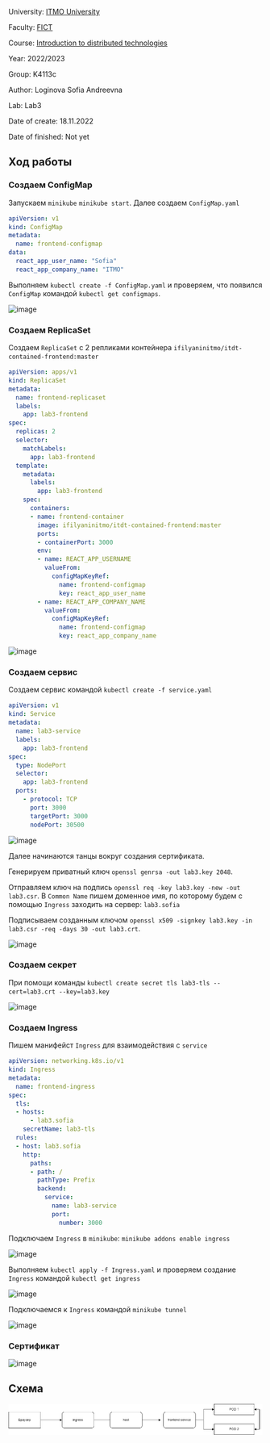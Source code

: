 University: [ITMO University](https://itmo.ru/ru/)

Faculty: [FICT](https://fict.itmo.ru)

Course: [Introduction to distributed technologies](https://github.com/itmo-ict-faculty/introduction-to-distributed-technologies)

Year: 2022/2023

Group: K4113c

Author: Loginova Sofia Andreevna 

Lab: Lab3

Date of create: 18.11.2022

Date of finished: Not yet

## Ход работы

### Создаем ConfigMap 
Запускаем ```minikube```  ```minikube start```. Далее создаем ```ConfigMap.yaml```

```yaml
apiVersion: v1
kind: ConfigMap
metadata:
  name: frontend-configmap
data:
  react_app_user_name: "Sofia"
  react_app_company_name: "ITMO"
```
Выполняем ```kubectl create -f ConfigMap.yaml``` и проверяем, что появился ```ConfigMap``` командой ```kubectl get configmaps```.

![image](https://user-images.githubusercontent.com/52317905/209140821-2c9c0361-6908-4bbc-86d6-57cabaa40341.png)

### Создаем ReplicaSet

Создаем ```ReplicaSet``` с 2 репликами контейнера ```ifilyaninitmo/itdt-contained-frontend:master```

```yaml
apiVersion: apps/v1
kind: ReplicaSet
metadata:
  name: frontend-replicaset
  labels:
    app: lab3-frontend
spec:
  replicas: 2
  selector:
    matchLabels:
      app: lab3-frontend
  template:
    metadata:
      labels:
        app: lab3-frontend
    spec:
      containers:
      - name: frontend-container
        image: ifilyaninitmo/itdt-contained-frontend:master
        ports:
        - containerPort: 3000
        env:
        - name: REACT_APP_USERNAME
          valueFrom:
            configMapKeyRef:
              name: frontend-configmap
              key: react_app_user_name
        - name: REACT_APP_COMPANY_NAME
          valueFrom:
            configMapKeyRef:
              name: frontend-configmap
              key: react_app_company_name
```

![image](https://user-images.githubusercontent.com/52317905/209143456-031e7208-ade9-405b-a814-b6699b7b032d.png)

### Создаем сервис

Создаем сервис командой ```kubectl create -f service.yaml```

```yaml 
apiVersion: v1
kind: Service
metadata:
  name: lab3-service
  labels:
    app: lab3-frontend
spec:
  type: NodePort
  selector:
    app: lab3-frontend
  ports:
    - protocol: TCP
      port: 3000
      targetPort: 3000
      nodePort: 30500
```
![image](https://user-images.githubusercontent.com/52317905/209145372-dd98ccab-a8b5-4caa-a5bc-3a1a674f9c84.png)

Далее начинаются танцы вокруг создания сертификата.

Генерируем приватный ключ ```openssl genrsa -out lab3.key 2048```.

Отправляем ключ на подпись ```openssl req -key lab3.key -new -out lab3.csr```. В ```Common Name``` пишем доменное имя, по которому будем с помощью ```Ingress``` заходить на сервер: ```lab3.sofia```

Подписываем созданным ключом ```openssl x509 -signkey lab3.key -in lab3.csr -req -days 30 -out lab3.crt```.

![image](https://user-images.githubusercontent.com/52317905/209150887-866969b0-6e32-46b6-b125-bf14b9121619.png)

### Создаем секрет

При помощи команды ```kubectl create secret tls lab3-tls --cert=lab3.crt --key=lab3.key```

![image](https://user-images.githubusercontent.com/52317905/209151910-5143de71-8b0a-4884-a775-df572ff0bb54.png)

### Создаем Ingress

Пишем манифейст ```Ingress``` для взаимодействия с ```service```

``` yaml
apiVersion: networking.k8s.io/v1
kind: Ingress
metadata:
  name: frontend-ingress
spec:
  tls:
  - hosts:
      - lab3.sofia
    secretName: lab3-tls
  rules:
  - host: lab3.sofia
    http:
      paths:
      - path: /
        pathType: Prefix
        backend:
          service:
            name: lab3-service
            port:
              number: 3000
```
Подключаем ```Ingress``` в ```minikube```: ```minikube addons enable ingress```

![image](https://user-images.githubusercontent.com/52317905/209153447-bd76e0b4-0de9-4dc6-a453-78312c7e5e3f.png)

Выполняем ```kubectl apply -f Ingress.yaml``` и проверяем создание ```Ingress``` командой ```kubectl get ingress```

![image](https://user-images.githubusercontent.com/52317905/209154015-a0d4b03b-a408-4d3a-95fb-3f3694e98d03.png)

Подключаемся к ```Ingress``` командой ```minikube tunnel```

![image](https://user-images.githubusercontent.com/52317905/209154257-5c6bd3f4-26ce-432e-abc7-b3269e22ca67.png)

### Сертификат
![image](https://user-images.githubusercontent.com/52317905/209157960-0c31605d-b3e8-4fab-8486-ecc85fa76dbd.png)


## Схема

![image](https://github.com/sonyadk/2022_2023-introduction_to_distributed_technologies-k4113-loginova_s_a/blob/main/lab3/lab3.png)

